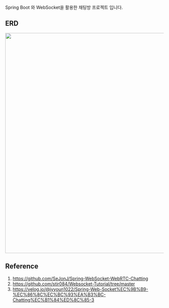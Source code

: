 Spring Boot 와 WebSocket을 활용한 채팅방 프로젝트 입니다.


## ERD
<img src="https://github.com/icebear2n2/ChatRoom/assets/87232411/af0130b2-eac8-4008-8925-c8143cd11a98" width=700>

<br/>

## Reference
1. https://github.com/SeJonJ/Spring-WebSocket-WebRTC-Chatting  
2. https://github.com/stir084/Websocket-Tutorial/tree/master  
3. https://velog.io/@jyyoun1022/Spring-Web-Socket%EC%9B%B9-%EC%86%8C%EC%BC%93%EA%B3%BC-Chatting%EC%B1%84%ED%8C%85-3
